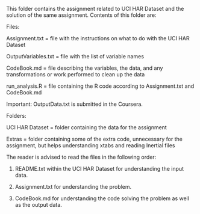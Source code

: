 This folder contains the assignment related to UCI HAR Dataset and the solution of the same assignment.
Contents of this folder are:

Files:

Assignment.txt      = file with the instructions on what to do with the UCI HAR Dataset

OutputVariables.txt = file with the list of variable names

CodeBook.md 	      = file describing the variables, the data, and any transformations or work performed to clean up the data

run_analysis.R 	    = file containing the R code according to Assignment.txt and CodeBook.md


Important: OutputData.txt is submitted in the Coursera.


Folders:

UCI HAR Dataset     = folder containing the data for the assignment

Extras 		          = folder containing some of the extra code, unnecessary for the assignment, but helps understanding xtabs and reading Inertial files


The reader is advised to read the files in the following order:

1) README.txt within the UCI HAR Dataset for understanding the input data.

2) Assignment.txt for understanding the problem.

3) CodeBook.md for understanding the code solving the problem as well as the output data.